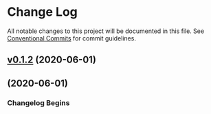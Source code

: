 # Change Log

All notable changes to this project will be documented in this file.
See [Conventional Commits](Https://conventionalcommits.org) for commit guidelines.

<!-- changelog -->

## [v0.1.2](https://github.com/ash-project/ash/compare/0.1.1...v0.1.2) (2020-06-01)




## (2020-06-01)

### Changelog Begins
